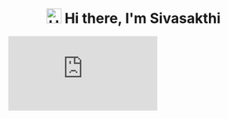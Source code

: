 <!DOCTYPE html>
<html>
<head>
    <title>Embed PDF</title>
</head>
<body>
    <h1 align="center">
  <img src="https://media.giphy.com/media/hvRJCLFzcasrR4ia7z/giphy.gif" alt="Hello" height=30 width=30/>
  Hi there, I'm Sivasakthi
</h1>

<embed src="https://github.com/sivasakthiqatester18207/sivasakthiqatester18207/blob/main/GIT%20PROFILE.pdf" type="application/pdf">
</body>
</html>


<!--
<img src="https://www.figma.com/proto/kxr362rcQlDiisKqx7dQst/GIT-PROFILE?node-id=1-2&t=Poe6yZQDOmXhMuM1-0&scaling=min-zoom&content-scaling=fixed&page-id=0%3A1" alt="Coding at night" align="right" />
-->
